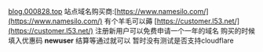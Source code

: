 [blog.000828.top](https://blog.000828.top) 站点域名购买商:[https://www.namesilo.com/](https://www.namesilo.com/)
有个羊毛可以薅 [https://customer.l53.net/](https://customer.l53.net/) 
注册新用户可以免费申请一个一年的域名 购买的时候 填入优惠码 **newuser**  结算等通过就可以 
暂时没有测试是否支持cloudflare
